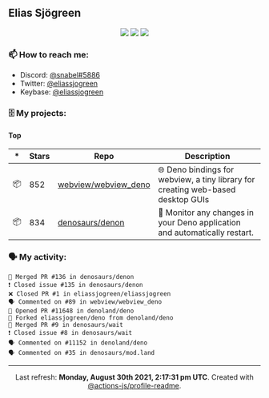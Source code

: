 ## Elias Sjögreen

<p align="center">
  <img src="https://img.shields.io/badge/🎂-dec. 2003-success" />
  <img src="https://img.shields.io/badge/🌎-Stockholm-informational" />
  <img src="https://img.shields.io/badge/👦-He/Him-informational" />
</p>

### 📫 How to reach me:

- Discord: [@snabel#5886](https://discord.com/users/267978757799673866)
- Twitter: [@eliassjogreen](https://twitter.com/eliassjogreen)
- Keybase: [@eliassjogreen](https://keybase.io/eliassjogreen)

### 🗄 My projects:

#### Top
|*|Stars|Repo|Description|
|---|---|---|---|
| 📦 | 852 | [webview/webview_deno](https://github.com/webview/webview_deno) | 🌐 Deno bindings for webview, a tiny library for creating web-based desktop GUIs |
| 📦 | 834 | [denosaurs/denon](https://github.com/denosaurs/denon) | 👀 Monitor any changes in your Deno application and automatically restart. |

### 🗣 My activity:

```
🎉 Merged PR #136 in denosaurs/denon
❗️ Closed issue #135 in denosaurs/denon
❌ Closed PR #1 in eliassjogreen/eliassjogreen
🗣 Commented on #89 in webview/webview_deno
💪 Opened PR #11648 in denoland/deno
🍴 Forked eliassjogreen/deno from denoland/deno
🎉 Merged PR #9 in denosaurs/wait
❗️ Closed issue #8 in denosaurs/wait
🗣 Commented on #11152 in denoland/deno
🗣 Commented on #35 in denosaurs/mod.land
```

------------
<p align="center">Last refresh: <b>Monday, August 30th 2021, 2:17:31 pm UTC</b>. Created with <a href=https://github.com/marketplace/actions/profile-readme>@actions-js/profile-readme</a>.</p>
